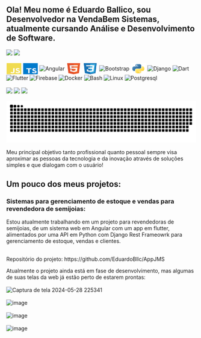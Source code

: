 <h2>
  Ola! Meu nome é Eduardo Ballico, sou Desenvolvedor na VendaBem Sistemas, atualmente cursando Análise e Desenvolvimento de Software.
</h2>

<div>
  <img height="200em" src="https://github-readme-stats.vercel.app/api?username=EduardoBllc&theme=transparent&show_icons=true&include_all_commits=true&locale=pt-br">
  <img height="200em" src="https://github-readme-stats.vercel.app/api/top-langs/?username=EduardoBllc&theme=transparent&layout=normal&locale=pt-br&langs_count=4">
</div>

<div style="display: inline_block"><br>
  <img align="center" alt="Javascript" height="30" width="40" src="https://raw.githubusercontent.com/devicons/devicon/master/icons/javascript/javascript-plain.svg">
  <img align="center" alt=Typecsript" height="30" width="40" src="https://raw.githubusercontent.com/devicons/devicon/master/icons/typescript/typescript-plain.svg">
  <img align="center" alt="Angular" height="30" width="40" src="https://cdn.jsdelivr.net/gh/devicons/devicon@latest/icons/angularjs/angularjs-original.svg" />
  <img align="center" alt="HTML" height="30" width="40" src="https://raw.githubusercontent.com/devicons/devicon/master/icons/html5/html5-original.svg">
  <img align="center" alt="CSS" height="30" width="40" src="https://raw.githubusercontent.com/devicons/devicon/master/icons/css3/css3-original.svg">
  <img align="center" alt="Bootstrap" height="30" width="40" src="https://cdn.jsdelivr.net/gh/devicons/devicon@latest/icons/bootstrap/bootstrap-original.svg" />
  <img align="center" alt="Python" height="30" width="40" src="https://raw.githubusercontent.com/devicons/devicon/master/icons/python/python-original.svg">
  <img align="center" alt="Django" height="30" width="40" src="https://cdn.jsdelivr.net/gh/devicons/devicon@latest/icons/django/django-plain.svg" />
  <img align="center" alt="Dart" height="30" width="40" src="https://cdn.jsdelivr.net/gh/devicons/devicon@latest/icons/dart/dart-original.svg" />
  <img align="center" alt="Flutter" height="30" width="40" src="https://cdn.jsdelivr.net/gh/devicons/devicon@latest/icons/flutter/flutter-original.svg" />
  <img align="center" alt="Firebase" height="30" width="40" src="https://cdn.jsdelivr.net/gh/devicons/devicon@latest/icons/firebase/firebase-original.svg" />
  <img align="center" alt="Docker" height="30" width="40" src="https://cdn.jsdelivr.net/gh/devicons/devicon@latest/icons/docker/docker-original.svg" />
  <img align="center" alt="Bash" height="30" width="40" src="https://cdn.jsdelivr.net/gh/devicons/devicon@latest/icons/bash/bash-plain.svg" />
  <img align="center" alt="Linux" height="30" width="40" src="https://cdn.jsdelivr.net/gh/devicons/devicon@latest/icons/linux/linux-original.svg" />
  <img align="center" alt="Postgresql" height="30" width="40" src="https://cdn.jsdelivr.net/gh/devicons/devicon@latest/icons/postgresql/postgresql-original.svg" />
</div>
<div style="display: inline_block"><br>
  <a href="https://instagram.com/du_balllico/" target="_blank"><img src="https://img.shields.io/badge/-Instagram-%23E4405F?style=for-the-badge&logo=instagram&logoColor=white" target="_blank"></a> 
  <a href = "mailto:eduardo.salvagnib@gmail.com"><img src="https://img.shields.io/badge/-Gmail-%23333?style=for-the-badge&logo=gmail&logoColor=white" target="_blank"></a>
  <a href="https://www.linkedin.com/in/eduardobllc/" target="_blank"><img src="https://img.shields.io/badge/-LinkedIn-%230077B5?style=for-the-badge&logo=linkedin&logoColor=white" target="_blank"></a> 
</div>
<br>
<picture>
  <source media="(prefers-color-scheme: dark)" srcset="https://raw.githubusercontent.com/EduardoBllc/EduardoBllc/output/github-contribution-grid-snake-dark.svg">
  <source media="(prefers-color-scheme: light)" srcset="https://raw.githubusercontent.com/EduardoBllc/EduardoBllc/output/github-contribution-grid-snake.svg">
  <img alt="github contribution grid snake animation" src="https://raw.githubusercontent.com/EduardoBllc/EduardoBllc/output/github-contribution-grid-snake.svg">
</picture>

<p>
  Meu principal objetivo tanto profissional quanto pessoal sempre visa aproximar as pessoas da
  tecnologia e da inovação através de soluções simples e que dialogam com o usuário!
</p>
  
## Um pouco dos meus projetos:

### Sistemas para gerenciamento de estoque e vendas para revendedora de semijoias:

<p>
  Estou atualmente trabalhando em um projeto para revendedoras de semijoias, de um sistema web em Angular com um app em flutter, alimentados por uma API em Python com Django Rest Frameowrk para gerenciamento de estoque, vendas e clientes.
</p>
<br/>
Repositório do projeto: https://github.com/EduardoBllc/AppJMS

Atualmente o projeto ainda está em fase de desenvolvimento, mas algumas de suas telas da web já estão perto
de estarem prontas:
<br/><br/>
![Captura de tela 2024-05-28 225341](https://github.com/EduardoBllc/EduardoBllc/assets/77795330/5bdec1dc-c272-4d53-842a-682121453f78)
<br/><br/>
![image](https://github.com/EduardoBllc/EduardoBllc/assets/77795330/c3c19b5f-43cf-4b4f-b63e-c74b6b666511)
<br/><br/>
![image](https://github.com/EduardoBllc/EduardoBllc/assets/77795330/e4cf2c9b-dbe6-4a48-9716-fae2dae42ab4)
<br/><br/>
![image](https://github.com/EduardoBllc/EduardoBllc/assets/77795330/42151dd3-9d38-4bba-b5e3-b832c803f109)

